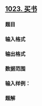 ## [1023. 买书](https://www.acwing.com/problem/content/1025/)

### 题目

### 输入格式

### 输出格式

### 数据范围

### 输入样例：



### 题解
